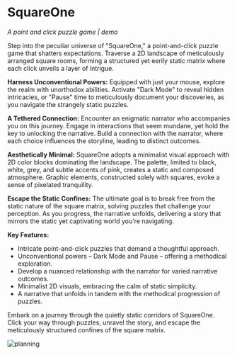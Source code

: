 # SquareOne
*A point and click puzzle game | demo*

Step into the peculiar universe of "SquareOne," a point-and-click puzzle game that shatters expectations. Traverse a 2D landscape of meticulously arranged square rooms, forming a structured yet eerily static matrix where each click unveils a layer of intrigue.

**Harness Unconventional Powers:**
Equipped with just your mouse, explore the realm with unorthodox abilities. Activate "Dark Mode" to reveal hidden intricacies, or "Pause" time to meticulously document your discoveries, as you navigate the strangely static puzzles.

**A Tethered Connection:**
Encounter an enigmatic narrator who accompanies you on this journey. Engage in interactions that seem mundane, yet hold the key to unlocking the narrative. Build a connection with the narrator, where each choice influences the storyline, leading to distinct outcomes.

**Aesthetically Minimal:**
SquareOne adopts a minimalist visual approach with 2D color blocks dominating the landscape. The palette, limited to black, white, grey, and subtle accents of pink, creates a static and composed atmosphere. Graphic elements, constructed solely with squares, evoke a sense of pixelated tranquility.

**Escape the Static Confines:**
The ultimate goal is to break free from the static nature of the square matrix, solving puzzles that challenge your perception. As you progress, the narrative unfolds, delivering a story that mirrors the static yet captivating world you're navigating.

**Key Features:**
- Intricate point-and-click puzzles that demand a thoughtful approach.
- Unconventional powers – Dark Mode and Pause – offering a methodical exploration.
- Develop a nuanced relationship with the narrator for varied narrative outcomes.
- Minimalist 2D visuals, embracing the calm of static simplicity.
- A narrative that unfolds in tandem with the methodical progression of puzzles.

Embark on a journey through the quietly static corridors of SquareOne. Click your way through puzzles, unravel the story, and escape the meticulously structured confines of the square matrix.

![planning](SquareOne.png)
